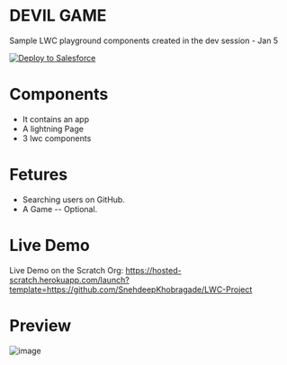 # DEVIL GAME
 Sample LWC playground components created in the dev session - Jan 5
 
<a href="https://githubsfdeploy.herokuapp.com">
  <img alt="Deploy to Salesforce"
       src="https://raw.githubusercontent.com/afawcett/githubsfdeploy/master/deploy.png">
</a>

# Components 
 - It contains an app 
 - A lightning Page
 - 3 lwc components 

# Fetures 
 - Searching users on GitHub.
 - A Game -- Optional.

 
# Live Demo
Live Demo on the Scratch Org: https://hosted-scratch.herokuapp.com/launch?template=https://github.com/SnehdeepKhobragade/LWC-Project

# Preview

![image](https://user-images.githubusercontent.com/17565188/210774071-17fc91f2-a7d7-4bdd-9c05-a50fe2ca4f6a.png)